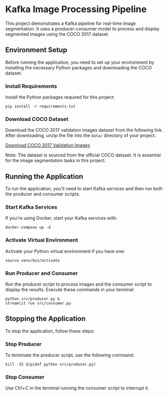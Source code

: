 # Kafka Image Processing Pipeline

This project demonstrates a Kafka pipeline for real-time image segmentation. It uses a producer-consumer model to process and display segmented images using the COCO 2017 dataset.

## Environment Setup

Before running the application, you need to set up your environment by installing the necessary Python packages and downloading the COCO dataset.

### Install Requirements

Install the Python packages required for this project:

```shell
pip install -r requirements.txt
```

### Download COCO Dataset

Download the COCO 2017 validation images dataset from the following link. After downloading, unzip the file into the `data/` directory of your project.

[Download COCO 2017 Validation Images](http://images.cocodataset.org/zips/val2017.zip)

Note: The dataset is sourced from the official COCO dataset. It is essential for the image segmentation tasks in this project.

## Running the Application

To run the application, you'll need to start Kafka services and then run both the producer and consumer scripts.

### Start Kafka Services

If you're using Docker, start your Kafka services with:

```shell
docker-compose up -d
```

### Activate Virtual Environment

Activate your Python virtual environment if you have one:

```shell
source venv/bin/activate
```

### Run Producer and Consumer

Run the producer script to process images and the consumer script to display the results. Execute these commands in your terminal:

```shell
python src/producer.py &
streamlit run src/consumer.py
```

## Stopping the Application

To stop the application, follow these steps:

### Stop Producer

To terminate the producer script, use the following command:

```shell
kill -15 $(pidof python src/producer.py)
```

### Stop Consumer

Use Ctrl+C in the terminal running the consumer script to interrupt it.
